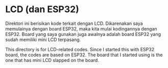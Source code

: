 # LCD (dan ESP32)
Direktori ini berisikan kode terkait dengan LCD.
Dikarenakan saya memulainya dengan board ESP32, maka kita mulai kodingannya
dengan ESP32.
Board yang saya gunakan juga awalnya adalah board ESP32
yang sudah memiliki mini LCD terpasang.

This directory is for LCD-related codes.
Since I started this with ESP32 board, the codes are based on ESP32.
The board that I started using is the one that has mini LCD slapped
on the board.
